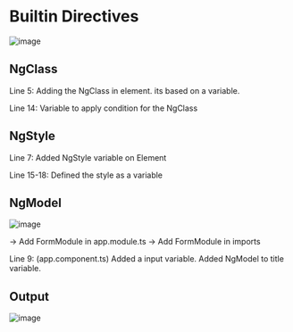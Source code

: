 # Builtin Directives

![image](https://user-images.githubusercontent.com/103558635/173498036-ec8f11a4-756b-49a0-a9f5-8c18b638918b.png)

## NgClass

  Line 5:
    Adding the NgClass in element.
    its based on a variable.
    
  Line 14:
    Variable to apply condition for the NgClass
    
## NgStyle

  Line 7:
    Added NgStyle variable on Element
    
  Line 15-18:
    Defined the style as a variable
    
## NgModel

![image](https://user-images.githubusercontent.com/103558635/173498497-1afcf0a3-16ff-462a-84c1-257abfaf162f.png)

  -> Add FormModule in app.module.ts
  -> Add FormModule in imports
  
  Line 9: (app.component.ts)
    Added a input variable.
    Added NgModel to title variable.
    
## Output
![image](https://user-images.githubusercontent.com/103558635/173499171-8bf38810-427d-4ce8-8558-fc76e1bea269.png)
